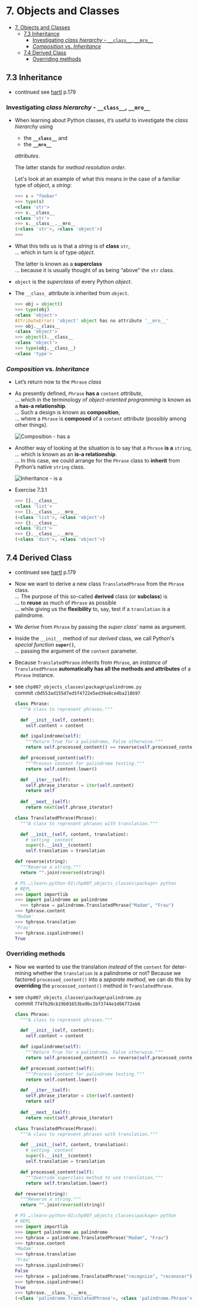 # 7. Objects and Classes

- [7. Objects and Classes](#7-objects-and-classes)
  - [7.3 Inheritance](#73-inheritance)
    - [Investigating *class hierarchy* - `__class__`, `__mro__`](#investigating-class-hierarchy---__class__-__mro__)
    - [*Composition* vs. *Inheritance*](#composition-vs-inheritance)
  - [7.4 Derived Class](#74-derived-class)
    - [Overriding methods](#overriding-methods)


## 7.3 Inheritance

- continued see [hartl](../README.md#hartl) p.179

### Investigating *class hierarchy* - `__class__`, `__mro__`

- When learning about Python classes, it’s useful to investigate the *class hierarchy* using  
  - the **`__class__`** and  
  - the **`__mro__`**  
  
  *attributes*.

  The latter stands for *method resolution order*.

  Let's look at an example of what this means in the case of a familiar type of *object*, a *string*:

  ``` Python
  >>> s = "foobar"
  >>> type(s)
  <class 'str'>
  >>> s.__class__
  <class 'str'>
  >>> s.__class__.__mro__
  (<class 'str'>, <class 'object'>)
  >>> 
  ```

- What this tells us is that a *string* is of **class** `str`,  
  … which in turn is of type *object*.  
  
  The latter is known as a **superclass**  
  … because it is usually thought of as being “above” the `str` class.

- `object` is the *superclass* of every Python *object*.

- The `__class_` attribute is inherited from `object`.

  ``` Python
  >>> obj = object()
  >>> type(obj)
  <class 'object'>
  AttributeError: 'object' object has no attribute '__mro__'
  >>> obj.__class__
  <class 'object'>
  >>> object().__class__
  <class 'object'>
  >>> type(obj.__class__)
  <class 'type'>  
  ```

### *Composition* vs. *Inheritance*

- Let’s return now to the `Phrase` *class*
  
- As presently defined, `Phrase` **has a** `content` *attribute*,  
  … which in the terminology of *object-oriented programming* is known as a **has-a relationship**.  
  … Such a design is known as **composition**,  
  … where a `Phrase` is **composed** of a `content` *attribute* (possibly among other things).  

  ![Composition - has a](./image.007.03.01.composition.png)

- Another way of looking at the situation is to say that a `Phrase` **is a** `string`,  
  … which is known as an **is-a relationship**.  
  … In this case, we could arrange for the `Phrase` class to **inherit** from Python’s native `string` class.

  ![Inheritance - is a](./image.007.03.02.inheritance.png)

- Exercise 7.3.1

  ``` Python
  >>> [].__class__
  <class 'list'>
  >>> [].__class__.__mro__
  (<class 'list'>, <class 'object'>)
  >>> {}.__class__
  <class 'dict'>
  >>> {}.__class__.__mro__
  (<class 'dict'>, <class 'object'>)
  ```

## 7.4 Derived Class

- continued see [hartl](../README.md#hartl) p.179

- Now we want to derive a new class `TranslatedPhrase` from the `Phrase` class.  
  … The purpose of this so-called **derived** class (or **subclass**) is  
  … to **reuse** as much of `Phrase` as possible  
  …  while giving us the **flexibility** to, say, test if a `translation` is a palindrome.

- We *derive* from `Phrase` by passing the *super class*' name as argument.

- Inside the `__init__` method of our *derived* class, we call Python's *special function* **`super()`**,  
  … passing the argument of the `content` parameter.

- Because `TranslatedPhrase` *inherits* from `Phrase`, an *instance* of `TranslatedPhrase` **automatically has all the methods and attributes** of a `Phrase` instance.

- see `chp007_objects_classes\package\palindrome.py`  
  commit `c0d553ad155d7ed5f4722e5ed39a8ce4ba218b97`
  
  ``` Python
  class Phrase:
    """A class to represent phrases."""

    def __init__(self, content):
      self.content = content

    def ispalindrome(self):
      """Return True for a palindrome, False otherwise."""
      return self.processed_content() == reverse(self.processed_content())

    def processed_content(self):
      """Process content for palindrome testing."""
      return self.content.lower()

    def __iter__(self):
      self.phrase_iterator = iter(self.content)
      return self
    
    def __next__(self):
      return next(self.phrase_iterator)

  class TranslatedPhrase(Phrase):
    """A class to represent phrases with translation."""

    def __init__(self, content, translation):
      # setting `content`
      super().__init__(content)
      self.translation = translation

  def reverse(string):
    """Reverse a string."""
    return "".join(reversed(string))
  ```

  ``` Python
  # PS …\learn-python-01\chp007_objects_classes\package> python
  # REPL
  >>> import importlib
  >>> import palindrome as palindrome
    >>> tphrase = palindrome.TranslatedPhrase("Madam", "Frau")
  >>> tphrase.content
  'Madam'
  >>> tphrase.translation
  'Frau'
  >>> tphrase.ispalindrome()
  True
  ```

### Overriding methods

- Now we wanted to use the translation *instead* of the `content` for deter-
mining whether the `translation` is a palindrome or not? Because we factored `processed_content()` into a *separate method*, we can do this by
**overriding** the `processed_content()` method in `TranslatedPhrase`.

- see `chp007_objects_classes\package\palindrome.py`  
  commit `774fb20cb19b01653ba9bc1bf3744e1d66772eb6`

  ``` Python
  class Phrase:
    """A class to represent phrases."""

    def __init__(self, content):
      self.content = content

    def ispalindrome(self):
      """Return True for a palindrome, False otherwise."""
      return self.processed_content() == reverse(self.processed_content())

    def processed_content(self):
      """Process content for palindrome testing."""
      return self.content.lower()

    def __iter__(self):
      self.phrase_iterator = iter(self.content)
      return self
    
    def __next__(self):
      return next(self.phrase_iterator)

  class TranslatedPhrase(Phrase):
    """A class to represent phrases with translation."""

    def __init__(self, content, translation):
      # setting `content`
      super().__init__(content)
      self.translation = translation

    def processed_content(self):
      """Override superclass method to use translation."""
      return self.translation.lower()

  def reverse(string):
    """Reverse a string."""
    return "".join(reversed(string))
  ```

  ``` Python
  # PS …\learn-python-01\chp007_objects_classes\package> python
  # REPL
  >>> import importlib
  >>> import palindrome as palindrome
  >>> tphrase = palindrome.TranslatedPhrase("Madam", "Frau")
  >>> tphrase.content
  'Madam'
  >>> tphrase.translation
  'Frau'
  >>> tphrase.ispalindrome()
  False
  >>> tphrase = palindrome.TranslatedPhrase("recognize", "reconocer")  
  >>> tphrase.ispalindrome()
  True
  >>> tphrase.__class__.__mro__
  (<class 'palindrome.TranslatedPhrase'>, <class 'palindrome.Phrase'>, <class 'object'>)
  ```
